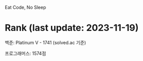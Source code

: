 Eat Code, No Sleep

# Rank (last update: 2023-11-19)
백준: Platinum V - 1741 (solved.ac 기준)

프로그래머스: 1574점
